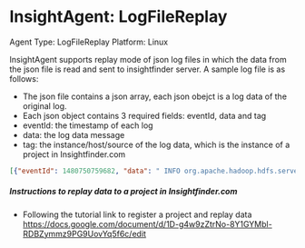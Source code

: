 # InsightAgent: LogFileReplay
Agent Type: LogFileReplay
Platform: Linux

InsightAgent supports replay mode of json log files in which the data from the json file is read and sent to insightfinder server. A sample log file is as follows:
- The json file contains a json array, each json obejct is a log data of the original log.
- Each json object contains 3 required fields: eventId, data and tag
- eventId: the timestamp of each log
- data: the log data message
- tag: the instance/host/source of the log data, which is the instance of a project in Insightfinder.com

```json
[{"eventId": 1480750759682, "data": " INFO org.apache.hadoop.hdfs.server.namenode.TransferFsImage: Downloaded file fsimage.ckpt_0000000000000000020 size 120 bytes.\n", "tag": "hadoop"}, {"eventId": 1480750759725, "data": " INFO org.apache.hadoop.hdfs.server.namenode.NNStorageRetentionManager: Going to retain 2 images with txid >= 18\n", "tag": "hadoop"}, {"eventId": 1480754359850, "data": " INFO org.apache.hadoop.hdfs.server.namenode.FSNamesystem: Roll Edit Log from 127.0.0.1\n", "tag": "hadoop"}]
```

##### Instructions to replay data to a project in Insightfinder.com
- Following the tutorial link to register a project and replay data https://docs.google.com/document/d/1D-g4w9zZtrNo-8Y1GYMbl-RDBZymmz9PG9UovYq5f6c/edit

